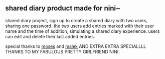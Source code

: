 
## shared diary product made for nini~

shared diary project, sign up to create a shared diary with two users, sharing one password.
the two users add entries marked with their user name and the time of addition, simulating a shared diary experience.
users can edit and delete their last added entries.

special thanks to  [moses](https://github.com/L4z3x) and [malek](https://github.com/KMalek101)
AND EXTRA EXTRA SPECIALLLL THANKS TO MY FABULOUS PRETTY GIRLFRIEND NINI.

